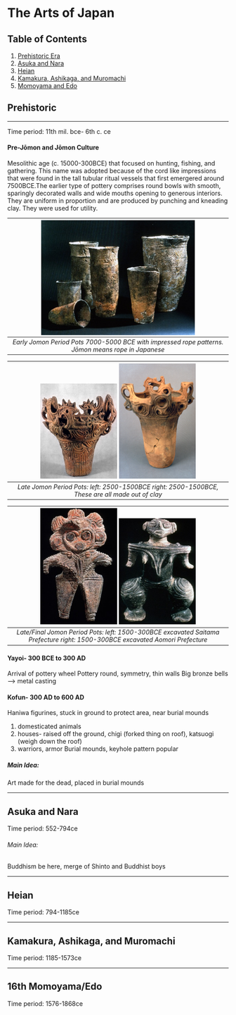 # The Arts of Japan

## Table of Contents
1. [Prehistoric Era](#prehistoric)
2. [Asuka and Nara](#asuka)
3. [Heian](#heian)
4. [Kamakura, Ashikaga, and Muromachi](#kamakura)
5. [Momoyama and Edo](#edo)
 
## Prehistoric <a name="prehistoric"></a>

---

Time period: 11th mil. bce- 6th c. ce

#### Pre-Jōmon and Jōmon Culture  
Mesolithic age (c. 15000-300BCE) that focused on hunting, fishing, and gathering. This name was adopted because of the cord like impressions that were found in the tall tubular ritual vessels that first emergered around 7500BCE.The earlier type of pottery comprises round bowls with smooth, sparingly decorated walls and wide mouths opening to generous interiors. They are uniform in proportion and are produced by punching and kneading clay. They were used for utility.  

<center>

| <img src="img/ARHI/earlyjo.jpg" alt="Early Jomon Period Pots 7000-5000BCE" width="350px" align="middle"> |
| :--:                                                                                                     |
| *Early Jomon Period Pots 7000-5000 BCE with impressed rope patterns. Jōmon means rope in Japanese*       |

</center>

<center>

| <img src="img/ARHI/latejoleft.jpg" alt="Late Period: 2500-1500BCE" width="175px"> <img src="img/ARHI/latejoright.jpg" alt="Late Period: 2500-1500BCE" width="175px"> |
| :--:                                                                                                                                                                 |
| *Late Jomon Period Pots: left: 2500-1500BCE right: 2500-1500BCE, These are all made out of clay*                                                                    |

</center>

<center>

| <img src="img/ARHI/finaljoleft.jpg" alt="Final Period: 2500-1500BCE" width="175px"> <img src="img/ARHI/finaljoright.jpg" alt="Final Period: 2500-1500BCE" width="175px"> |
| :--:                                                                                                                                                                     |
| *Late/Final Jomon Period Pots: left: 1500-300BCE excavated Saitama Prefecture right: 1500-300BCE excavated Aomori Prefecture*                                            |

</center>

#### Yayoi- 300 BCE to 300 AD
Arrival of pottery wheel
Pottery round, symmetry, thin walls
Big bronze bells  --> metal casting

#### Kofun- 300 AD to 600 AD
Haniwa figurines, stuck in ground to protect area, near burial mounds
1. domesticated animals
2. houses- raised off the ground, chigi (forked thing on roof), katsuogi (weigh down the roof)
3. warriors, armor
Burial mounds, keyhole pattern popular

##### Main Idea:
Art made for the dead, placed in burial mounds


---

## Asuka and Nara <a name="asuka"></a>

Time period: 552-794ce

###### Main Idea:
Buddhism be here, merge of Shinto and Buddhist boys



---

## Heian <a name="heian"></a>

Time period: 794-1185ce

---

## Kamakura, Ashikaga, and Muromachi <a name="kamakura"></a>

Time period: 1185-1573ce

---

## 16th Momoyama/Edo <a name="edo"></a>

Time period: 1576-1868ce

